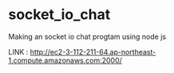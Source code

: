 # socket_io_chat
Making an socket io chat progtam using node js


LINK : http://ec2-3-112-211-64.ap-northeast-1.compute.amazonaws.com:2000/
